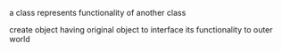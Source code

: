 a class represents functionality of another class

create object having original object to interface its functionality to outer world

